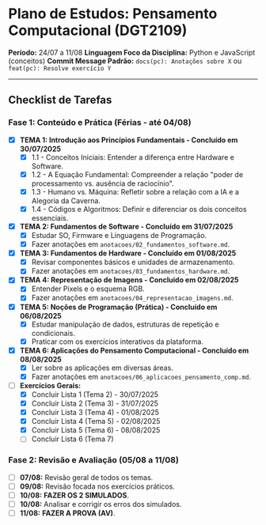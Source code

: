 # Plano de Estudos: Pensamento Computacional (DGT2109)

**Período:** 24/07 a 11/08
**Linguagem Foco da Disciplina:** Python e JavaScript (conceitos)
**Commit Message Padrão:** `docs(pc): Anotações sobre X` ou `feat(pc): Resolve exercício Y`

---

## Checklist de Tarefas

### Fase 1: Conteúdo e Prática (Férias - até 04/08)

- [x] **TEMA 1: Introdução aos Princípios Fundamentais - Concluído em 30/07/2025**
  - [x] 1.1 - Conceitos Iniciais: Entender a diferença entre Hardware e Software.
  - [x] 1.2 - A Equação Fundamental: Compreender a relação "poder de processamento vs. ausência de raciocínio".
  - [x] 1.3 - Humano vs. Máquina: Refletir sobre a relação com a IA e a Alegoria da Caverna.
  - [x] 1.4 - Códigos e Algoritmos: Definir e diferenciar os dois conceitos essenciais.

- [x] **TEMA 2: Fundamentos de Software - Concluído em 31/07/2025**
  - [x] Estudar SO, Firmware e Linguagens de Programação.
  - [x] Fazer anotações em `anotacoes/02_fundamentos_software.md`.

- [x] **TEMA 3: Fundamentos de Hardware - Concluído em 01/08/2025**
  - [x] Revisar componentes básicos e unidades de armazenamento.
  - [x] Fazer anotações em `anotacoes/03_fundamentos_hardware.md`.

- [x] **TEMA 4: Representação de Imagens - Concluído em 02/08/2025**
  - [x] Entender Pixels e o esquema RGB.
  - [x] Fazer anotações em `anotacoes/04_representacao_imagens.md`.

- [x] **TEMA 5: Noções de Programação (Prática) - Concluído em 06/08/2025**
  - [x] Estudar manipulação de dados, estruturas de repetição e condicionais.
  - [x] Praticar com os exercícios interativos da plataforma.
  
- [x] **TEMA 6: Aplicações do Pensamento Computacional - Concluído em 08/08/2025**
  - [x] Ler sobre as aplicações em diversas áreas.
  - [x] Fazer anotações em `anotacoes/06_aplicacoes_pensamento_comp.md`.

- [ ] **Exercícios Gerais:**
  - [x] Concluir Lista 1 (Tema 2) - 30/07/2025
  - [x] Concluir Lista 2 (Tema 3) - 31/07/2025
  - [x] Concluir Lista 3 (Tema 4) - 01/08/2025
  - [x] Concluir Lista 4 (Tema 5) - 02/08/2025
  - [x] Concluir Lista 5 (Tema 6) - 08/08/2025
  - [ ] Concluir Lista 6 (Tema 7)

### Fase 2: Revisão e Avaliação (05/08 a 11/08)
- [ ] **07/08:** Revisão geral de todos os temas.
- [ ] **09/08:** Revisão focada nos exercícios práticos.
- [ ] **10/08:** **FAZER OS 2 SIMULADOS**.
- [ ] **10/08:** Analisar e corrigir os erros dos simulados.
- [ ] **11/08:** **FAZER A PROVA (AV)**.